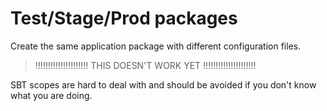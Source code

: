# Test/Stage/Prod packages

Create the same application package with different configuration files.

> !!!!!!!!!!!!!!!!!!!!!
> THIS DOESN'T WORK YET
> !!!!!!!!!!!!!!!!!!!!!

SBT scopes are hard to deal with and should be avoided if you don't know what you are doing.

